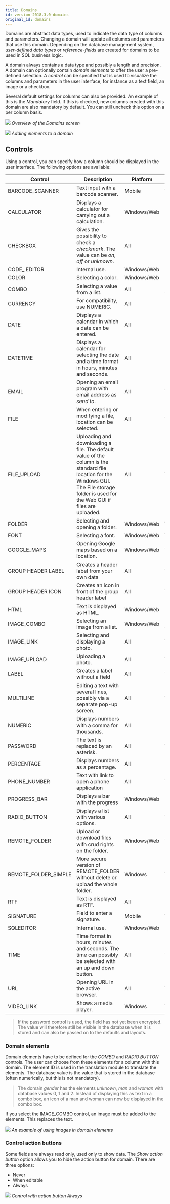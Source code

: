 ```yaml
---
title: Domains
id: version-2018.3.0-domains
original_id: domains
---
```


Domains are abstract data types, used to indicate the data type of columns and parameters. Changing a domain will update all columns and parameters that use this domain. Depending on the database management system, *user-defined data types* or *reference-fields* are created for domains to be used in SQL business logic. 

A domain always contains a data type and possibly a length and precision. A domain can optionally contain *domain elements* to offer the user a pre-defined selection. A *control* can be specified that is used to visualize the columns and parameters in the user interface, for instance as a text field, an image or a checkbox.

Several default settings for columns can also be provided. An example of this is the *Mandatory* field. If this is checked, new columns created with this domain are also mandatory by default. You can still uncheck this option on a per column basis.

![](assets/sf/domains_2.png)
*Overview of the Domains screen*

![](assets/sf/image86.png)
*Adding elements to a domain*

## Controls

Using a control, you can specify how a column should be displayed in the user interface. The following options are available:

| Control              | Description                                                  | Platform    | SQL                    | ORACLE                | DB2                   |
| -------------------- | ------------------------------------------------------------ | ----------- | ---------------------- | --------------------- | --------------------- |
| BARCODE_SCANNER      | Text input with a barcode scanner.                           | Mobile      | VARCHAR                | VARCHAR2              | VARCHAR               |
| CALCULATOR           | Displays a calculator for carrying   out a calculation.      | Windows/Web | INT, NUMERIC           | INT, NUMERIC          | INT, NUMERIC          |
| CHECKBOX             | Gives the possibility to check a   *checkmark*. The value can be *on*, *off* or *unknown*. | All         | BIT, TINYINT, SMALLINT | SMALLINT              | SMALLINT              |
| CODE_ EDITOR         | Internal use.                                                | Windows/Web |                        |                       |                       |
| COLOR                | Selecting a color.                                           | Windows/Web | INT                    | INT                   | INT                   |
| COMBO                | Selecting a value from a   list.                             | All         | Depending on elements  | Depending on elements | Depending on elements |
| CURRENCY             | For compatibility, use   NUMERIC.                            | All         | NUMERIC                | NUMERIC               | NUMERIC               |
| DATE                 | Displays a calendar in which a   date can be entered.        | All         | DATE, DATETIME         | DATE, TIMESTAMP       | DATE, TIMESTAMP       |
| DATETIME             | Displays a calendar for selecting   the date and a time format in hours, minutes and seconds. | All         | DATETIME               | TIMESTAMP             | TIMESTAMP             |
| EMAIL                | Opening an email program with   email address as *send to*.  | All         | VARCHAR                | VARCHAR2              | VARCHAR               |
| FILE                 | When entering or modifying a file,   location can be selected. | All         | VARCHAR                | VARCHAR2              | VARCHAR               |
| FILE_UPLOAD          | Uploading and downloading a file.   The default value of the column is the standard file location for the Windows   GUI. The File storage folder is used for the Web GUI if files are uploaded. | All         | VARCHAR                | VARCHAR2              | VARCHAR               |
| FOLDER               | Selecting and opening a   folder.                            | Windows/Web | VARCHAR                | VARCHAR2              | VARCHAR               |
| FONT                 | Selecting a font.                                            | Windows/Web | VARCHAR                | VARCHAR2              | VARCHAR               |
| GOOGLE_MAPS          | Opening Google maps based on a   location.                   | Windows/Web | VARCHAR                | VARCHAR2              | VARCHAR               |
| GROUP HEADER LABEL   | Creates a header label from your   own data                  | All         | VARCHAR                | VARCHAR2              | VARCHAR               |
| GROUP HEADER ICON    | Creates an icon in front of the   group header label         | All         | VARCHAR                | VARCHAR2              | VARCHAR               |
| HTML                 | Text is displayed as HTML.                                   | Windows/Web | NVARCHAR               | NVARCHAR2/NCLOB       | VARGRAPHIC/DBCLOB     |
| IMAGE_COMBO          | Selecting an image from a   list.                            | Windows/Web | Depending on elements  | Depending on elements | Depending on elements |
| IMAGE_LINK           | Selecting and displaying a   photo.                          | All         | VARCHAR                | VARCHAR2              | VARCHAR               |
| IMAGE_UPLOAD         | Uploading a photo.                                           | All         | VARCHAR                | VARCHAR2              | VARCHAR               |
| LABEL                | Creates a label without a   field                            | All         | VARCHAR                | VARCHAR2              | VARCHAR               |
| MULTILINE            | Editing a text with several lines,   possibly via a separate pop-up screen. | All         | VARCHAR                | VARCHAR2              | VARCHAR               |
| NUMERIC              | Displays numbers with a comma for   thousands.               | All         | NUMERIC                | NUMERIC               | NUMERIC               |
| PASSWORD             | The text is replaced by an   asterisk.                       | All         | VARCHAR                | VARCHAR2              | VARCHAR               |
| PERCENTAGE           | Displays numbers as a   percentage.                          | All         | INT                    | INT                   | INT                   |
| PHONE_NUMBER         | Text with link to open a phone application                   | All         | VARCHAR                | VARCHAR2              | VARCHAR               |
| PROGRESS_BAR         | Displays a bar with the progress                             | Windows/Web | INT                    | INT                   | INT                   |
| RADIO_BUTTON         | Displays a list with various   options.                      | All         | TINYINT                | SMALLINT              | SMALLINT              |
| REMOTE_FOLDER        | Upload or download files with crud rights on the folder.     | Windows/Web | VARCHAR                | VARCHAR2              | VARCHAR               |
| REMOTE_FOLDER_SIMPLE | More secure version of REMOTE_FOLDER without delete or upload the whole   folder. | Windows     | VARCHAR                | VARCHAR2              | VARCHAR               |
| RTF                  | Text is displayed as RTF.                                    | All         | NVARCHAR_MAX           | NVARCHAR2             | VARCHAR               |
| SIGNATURE            | Field to enter a signature.                                  | Mobile      | VARCHAR                | VARCHAR2              | VARCHAR               |
| SQLEDITOR            | Internal use.                                                | Windows/Web |                        |                       |                       |
| TIME                 | Time format in hours, minutes and   seconds. The time can possibly be selected with an up and down   button. | All         | TIME                   | TIMESTAMP             | TIME                  |
| URL                  | Opening URL in the active   browser.                         | All         | VARCHAR                | VARCHAR2              | VARCHAR               |
| VIDEO_LINK           | Shows a media player.                                        | Windows     | VARCHAR                | VARCHAR2              | VARCHAR               |

> If the password control is used, the field has not yet been encrypted. The value will therefore still be visible in the database when it is stored and can also be passed on to the defaults and layouts.

### Domain elements

Domain elements have to be defined for the *COMBO* and *RADIO BUTTON* controls. The user can choose from these elements for a column with this domain. The element ID is used in the translation module to translate the elements. The database value is the value that is stored in the database (often numerically, but this is not mandatory).

> The domain *gender* has the elements *unknown*, *man* and *woman* with database values 0, 1 and 2. Instead of displaying this as text in a combo box, an icon of a man and woman can now be displayed in the combo box.

If you select the IMAGE_COMBO control, an image must be added to the elements. This replaces the text.

![](assets/sf/image189.png)
*An example of using images in domain elements*

### Control action buttons

Some fields are always read only, used only to show data. The *Show action button* option allows you to hide the action button for domain. There are three options:

- Never
- When editable
- Always

![](assets/sf/image87.png)
*Control with action button Always*